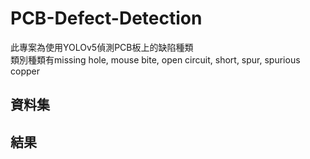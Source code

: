 # PCB-Defect-Detection
此專案為使用YOLOv5偵測PCB板上的缺陷種類  
類別種類有missing hole, mouse bite, open circuit, short, spur, spurious copper

## 資料集

## 結果
